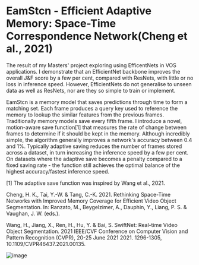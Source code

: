# EamStcn - Efficient Adaptive Memory: Space-Time Correspondence Network(Cheng et al., 2021) 

The result of my Masters' project exploring using EfficentNets in VOS applications. I demonstrate that an EfficientNet backbone improves the overall J&F score by a few per cent, compared with ResNets, with little or no loss in inference speed. However, EfficientNets do not generalise to unseen data as well as ResNets, nor are they so simple to train or implement.

EamStcn is a memory model that saves predictions through time to form a matching set. Each frame produces a query key used to reference the memory to lookup the similar features from the previous frames. Traditionally memory models save every fifth frame. I introduce a novel, motion-aware save function[1] that measures the rate of change between frames to determine if it should be kept in the memory. Although incredibly simple, the algorithm generally improves a network's accuracy between 0.4 and 1%. Typically adaptive saving reduces the number of frames stored across a dataset, in turn increasing the inference speed by a few per cent. On datasets where the adaptive save becomes a penalty compared to a fixed saving rate - the function still achieves the optimal balance of the highest accuracy/fastest inference speed. 





[1] The adaptive save function was inspired by Wang et al., 2021.



Cheng, H. K., Tai, Y.-W. & Tang, C.-K. 2021. Rethinking Space-Time Networks with Improved Memory Coverage for Efficient Video Object Segmentation. In: Ranzato, M., Beygelzimer, A., Dauphin, Y., Liang, P. S. & Vaughan, J. W. (eds.).

Wang, H., Jiang, X., Ren, H., Hu, Y. & Bai, S. SwiftNet: Real-time Video Object Segmentation.  2021 IEEE/CVF Conference on Computer Vision and Pattern Recognition (CVPR), 20-25 June 2021 2021. 1296-1305, 10.1109/CVPR46437.2021.00135.

![image](https://user-images.githubusercontent.com/103114303/224546499-75a84d16-c6e4-4bb9-8afd-6db1520b4e6b.png)
